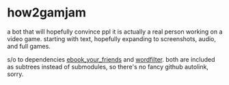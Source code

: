 # how2gamjam
a bot that will hopefully convince ppl it is actually a real person working on a video game. starting with text, hopefully expanding to screenshots, audio, and full games.

s/o to dependencies [ebook_your_friends](https://github.com/amandapickering/ebook_your_friends) and [wordfilter](https://github.com/dariusk/wordfilter). both are included as subtrees instead of submodules, so there's no fancy github autolink, sorry.
